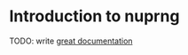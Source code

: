 # Introduction to nuprng

TODO: write [great documentation](http://jacobian.org/writing/great-documentation/what-to-write/)
